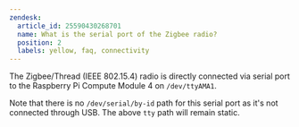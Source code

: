 ```yaml
---
zendesk:
  article_id: 25590430268701
  name: What is the serial port of the Zigbee radio?
  position: 2
  labels: yellow, faq, connectivity
---
```


The Zigbee/Thread (IEEE 802.15.4) radio is directly connected via serial port to the Raspberry Pi Compute Module 4 on `/dev/ttyAMA1`.

Note that there is no `/dev/serial/by-id` path for this serial port as it's not connected through USB. The above `tty` path will remain static.

